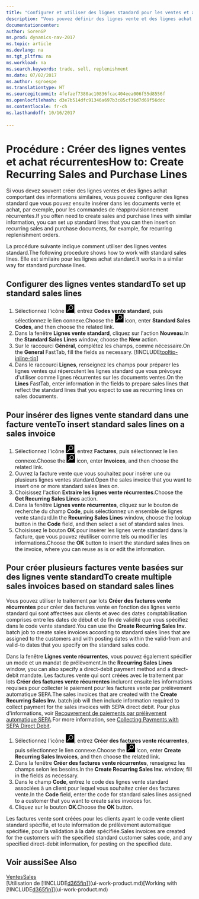```yaml
---
title: "Configurer et utiliser des lignes standard pour les ventes et achats récurrents"
description: "Vous pouvez définir des lignes vente et des lignes achat que vous utilisez fréquemment et les insérer dans des documents achat et vente pour remplir rapidement les lignes avec des informations standard."
documentationcenter: 
author: SorenGP
ms.prod: dynamics-nav-2017
ms.topic: article
ms.devlang: na
ms.tgt_pltfrm: na
ms.workload: na
ms.search.keywords: trade, sell, replenishment
ms.date: 07/02/2017
ms.author: sgroespe
ms.translationtype: HT
ms.sourcegitcommit: 4fefaef7380ac10836fcac404eea006f55d8556f
ms.openlocfilehash: d3e7b514dfc91346a697b3c85cf36d7d69f56ddc
ms.contentlocale: fr-ch
ms.lasthandoff: 10/16/2017

---
```

# <a name="how-to-create-recurring-sales-and-purchase-lines"></a><span data-ttu-id="37b55-103">Procédure : Créer des lignes ventes et achat récurrentes</span><span class="sxs-lookup"><span data-stu-id="37b55-103">How to: Create Recurring Sales and Purchase Lines</span></span>
<span data-ttu-id="37b55-104">Si vous devez souvent créer des lignes ventes et des lignes achat comportant des informations similaires, vous pouvez configurer des lignes standard que vous pouvez ensuite insérer dans les documents vente et achat, par exemple, pour les commandes de réapprovisionnement récurrentes.</span><span class="sxs-lookup"><span data-stu-id="37b55-104">If you often need to create sales and purchase lines with similar information, you can set up standard lines that you can then insert on recurring sales and purchase documents, for example, for recurring replenishment orders.</span></span>  

<span data-ttu-id="37b55-105">La procédure suivante indique comment utiliser des lignes ventes standard.</span><span class="sxs-lookup"><span data-stu-id="37b55-105">The following procedure shows how to work with standard sales lines.</span></span> <span data-ttu-id="37b55-106">Elle est similaire pour les lignes achat standard.</span><span class="sxs-lookup"><span data-stu-id="37b55-106">It works in a similar way for standard purchase lines.</span></span>  

## <a name="to-set-up-standard-sales-lines"></a><span data-ttu-id="37b55-107">Configurer des lignes ventes standard</span><span class="sxs-lookup"><span data-stu-id="37b55-107">To set up standard sales lines</span></span>  
1. <span data-ttu-id="37b55-108">Sélectionnez l'icône ![Page ou état pour la recherche](media/ui-search/search_small.png "Page ou état pour la recherche"), entrez **Codes vente standard**, puis sélectionnez le lien connexe.</span><span class="sxs-lookup"><span data-stu-id="37b55-108">Choose the ![Search for Page or Report](media/ui-search/search_small.png "Search for Page or Report icon") icon, enter **Standard Sales Codes**, and then choose the related link.</span></span>  
2. <span data-ttu-id="37b55-109">Dans la fenêtre **Lignes vente standard**, cliquez sur l'action **Nouveau**.</span><span class="sxs-lookup"><span data-stu-id="37b55-109">In the **Standard Sales Lines** window, choose the **New** action.</span></span>  
3. <span data-ttu-id="37b55-110">Sur le raccourci **Général**, complétez les champs, comme nécessaire.</span><span class="sxs-lookup"><span data-stu-id="37b55-110">On the **General** FastTab, fill the fields as necessary.</span></span> [!INCLUDE[tooltip-inline-tip](includes/tooltip-inline-tip_md.md)]  
4. <span data-ttu-id="37b55-111">Dans le raccourci **Lignes**, renseignez les champs pour préparer les lignes ventes qui répercutent les lignes standard que vous prévoyez d'utiliser comme lignes récurrentes sur les documents ventes.</span><span class="sxs-lookup"><span data-stu-id="37b55-111">On the **Lines** FastTab, enter information in the fields to prepare sales lines that reflect the standard lines that you expect to use as recurring lines on sales documents.</span></span>  

## <a name="to-insert-standard-sales-lines-on-a-sales-invoice"></a><span data-ttu-id="37b55-112">Pour insérer des lignes vente standard dans une facture vente</span><span class="sxs-lookup"><span data-stu-id="37b55-112">To insert standard sales lines on a sales invoice</span></span>
1. <span data-ttu-id="37b55-113">Sélectionnez l'icône ![Page ou état pour la recherche](media/ui-search/search_small.png "Page ou état pour la recherche"), entrez **Factures**, puis sélectionnez le lien connexe.</span><span class="sxs-lookup"><span data-stu-id="37b55-113">Choose the ![Search for Page or Report](media/ui-search/search_small.png "Search for Page or Report icon") icon, enter **Invoices**, and then choose the related link.</span></span>
2. <span data-ttu-id="37b55-114">Ouvrez la facture vente que vous souhaitez pour insérer une ou plusieurs lignes ventes standard.</span><span class="sxs-lookup"><span data-stu-id="37b55-114">Open the sales invoice that you want to insert one or more standard sales lines on.</span></span>
3. <span data-ttu-id="37b55-115">Choisissez l'action **Extraire les lignes vente récurrentes**.</span><span class="sxs-lookup"><span data-stu-id="37b55-115">Choose the **Get Recurring Sales Lines** action.</span></span>
4. <span data-ttu-id="37b55-116">Dans la fenêtre **Lignes vente récurrentes**, cliquez sur le bouton de recherche du champ **Code**, puis sélectionnez un ensemble de lignes vente standard.</span><span class="sxs-lookup"><span data-stu-id="37b55-116">In the **Recurring Sales Lines** window, choose the lookup button in the **Code** field, and then select a set of standard sales lines.</span></span>
5. <span data-ttu-id="37b55-117">Choisissez le bouton **OK** pour insérer les lignes vente standard dans la facture, que vous pouvez réutiliser comme tels ou modifier les informations.</span><span class="sxs-lookup"><span data-stu-id="37b55-117">Choose the **OK** button to insert the standard sales lines on the invoice, where you can reuse as is or edit the information.</span></span>

## <a name="to-create-multiple-sales-invoices-based-on-standard-sales-lines"></a><span data-ttu-id="37b55-118">Pour créer plusieurs factures vente basées sur des lignes vente standard</span><span class="sxs-lookup"><span data-stu-id="37b55-118">To create multiple sales invoices based on standard sales lines</span></span>
<span data-ttu-id="37b55-119">Vous pouvez utiliser le traitement par lots **Créer des factures vente récurrentes** pour créer des factures vente en fonction des lignes vente standard qui sont affectées aux clients et avec des dates comptabilisation comprises entre les dates de début et de fin de validité que vous spécifiez dans le code vente standard.</span><span class="sxs-lookup"><span data-stu-id="37b55-119">You can use the **Create Recurring Sales Inv.** batch job to create sales invoices according to standard sales lines that are assigned to the customers and with posting dates within the valid-from and valid-to dates that you specify on the standard sales code.</span></span>

<span data-ttu-id="37b55-120">Dans la fenêtre **Lignes vente récurrentes**, vous pouvez également spécifier un mode et un mandat de prélèvement.</span><span class="sxs-lookup"><span data-stu-id="37b55-120">In the **Recurring Sales Lines** window, you can also specify a direct-debit payment method and a direct-debit mandate.</span></span> <span data-ttu-id="37b55-121">Les factures vente qui sont créées avec le traitement par lots **Créer des factures vente récurrentes** incluront ensuite les informations requises pour collecter le paiement pour les factures vente par prélèvement automatique SEPA.</span><span class="sxs-lookup"><span data-stu-id="37b55-121">The sales invoices that are created with the **Create Recurring Sales Inv.** batch job will then include information required to collect payment for the sales invoices with SEPA direct debit.</span></span> <span data-ttu-id="37b55-122">Pour plus d'informations, voir [Recouvrement de paiements par prélèvement automatique SEPA](finance-collect-payments-with-sepa-direct-debit.md).</span><span class="sxs-lookup"><span data-stu-id="37b55-122">For more information, see [Collecting Payments with SEPA Direct Debit](finance-collect-payments-with-sepa-direct-debit.md).</span></span>

1. <span data-ttu-id="37b55-123">Sélectionnez l'icône ![Page ou état pour la recherche](media/ui-search/search_small.png "Page ou état pour la recherche"), entrez **Créer des factures vente récurrentes**, puis sélectionnez le lien connexe.</span><span class="sxs-lookup"><span data-stu-id="37b55-123">Choose the ![Search for Page or Report](media/ui-search/search_small.png "Search for Page or Report icon") icon, enter **Create Recurring Sales Invoices**, and then choose the related link.</span></span>
2. <span data-ttu-id="37b55-124">Dans la fenêtre **Créer des factures vente récurrentes**, renseignez les champs selon les besoins.</span><span class="sxs-lookup"><span data-stu-id="37b55-124">In the **Create Recurring Sales Inv.** window, fill in the fields as necessary.</span></span>
3. <span data-ttu-id="37b55-125">Dans le champ **Code**, entrez le code des lignes vente standard associées à un client pour lequel vous souhaitez créer des factures vente.</span><span class="sxs-lookup"><span data-stu-id="37b55-125">In the **Code** field, enter the code for standard sales lines assigned to a customer that you want to create sales invoices for.</span></span>
4. <span data-ttu-id="37b55-126">Cliquez sur le bouton **OK**.</span><span class="sxs-lookup"><span data-stu-id="37b55-126">Choose the **OK** button.</span></span>

<span data-ttu-id="37b55-127">Les factures vente sont créées pour les clients ayant le code vente client standard spécifié, et toute information de prélèvement automatique spécifiée, pour la validation à la date spécifiée.</span><span class="sxs-lookup"><span data-stu-id="37b55-127">Sales invoices are created for the customers with the specified standard customer sales code, and any specified direct-debit information, for posting on the specified date.</span></span>

## <a name="see-also"></a><span data-ttu-id="37b55-128">Voir aussi</span><span class="sxs-lookup"><span data-stu-id="37b55-128">See Also</span></span>  
[<span data-ttu-id="37b55-129">Ventes</span><span class="sxs-lookup"><span data-stu-id="37b55-129">Sales</span></span>](sales-manage-sales.md)  
<span data-ttu-id="37b55-130">[Utilisation de [!INCLUDE[d365fin](includes/d365fin_md.md)]](ui-work-product.md)</span><span class="sxs-lookup"><span data-stu-id="37b55-130">[Working with [!INCLUDE[d365fin](includes/d365fin_md.md)]](ui-work-product.md)</span></span>

